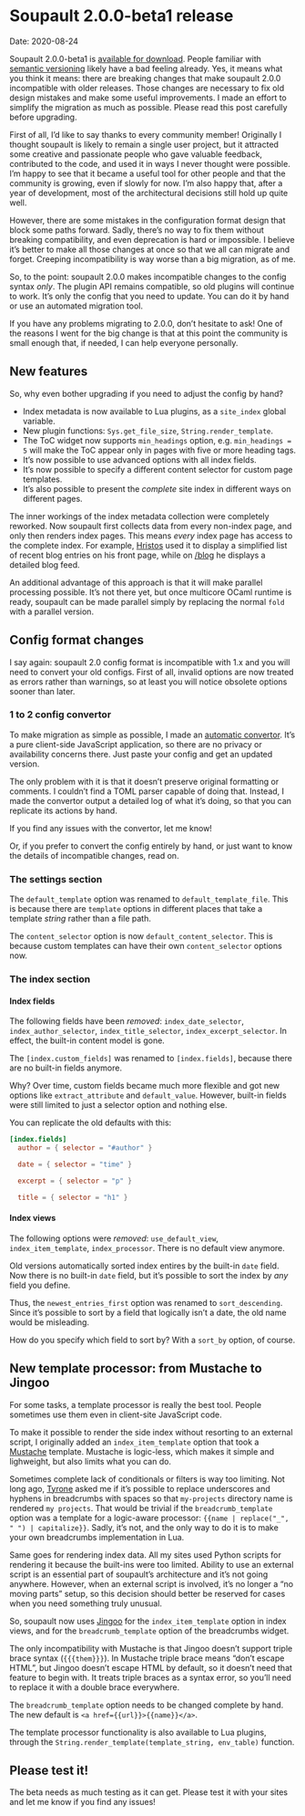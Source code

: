 <h1 id="post-title">Soupault 2.0.0-beta1 release</h1>

<p>Date: <time id="post-date">2020-08-24</time> </p>

<p id="post-excerpt">
Soupault 2.0.0-beta1 is <a href="https://files.baturin.org/software/soupault/2.0.0-beta1/">available for download</a>.
People familiar with <a href="https://semver.org">semantic versioning</a> likely have a bad feeling already.
Yes, it means what you think it means: there are breaking changes that make soupault 2.0.0 incompatible with older releases.
Those changes are necessary to fix old design mistakes and make some useful improvements. I made an effort to simplify the migration
as much as possible. Please read this post carefully before upgrading.
</p>

First of all, I’d like to say thanks to every community member! Originally I thought soupault is likely to remain a single user project,
but it attracted some creative and passionate people who gave valuable feedback, contributed to the code, and used it in ways I never thought
were possible. I’m happy to see that it became a useful tool for other people and that the community is growing, even if slowly for now.
I’m also happy that, after a year of development, most of the architectural decisions still hold up quite well. 

However, there are some mistakes in the configuration format design that block some paths forward. Sadly, there’s no way to fix them without
breaking compatibility, and even deprecation is hard or impossible. I believe it’s better to make all those changes at once so that we all can
migrate and forget. Creeping incompatibility is way worse than a big migration, as of me.

So, to the point: soupault 2.0.0 makes incompatible changes to the config syntax _only_. The plugin API remains compatible, so old plugins
will continue to work. It’s only the config that you need to update. You can do it by hand or use an automated migration tool.

If you have any problems migrating to 2.0.0, don’t hesitate to ask! One of the reasons I went for the big change is that at this point
the community is small enough that, if needed, I can help everyone personally.

## New features

So, why even bother upgrading if you need to adjust the config by hand?

* Index metadata is now available to Lua plugins, as a `site_index` global variable.
* New plugin functions: `Sys.get_file_size`, `String.render_template`.
* The ToC widget now supports `min_headings` option, e.g. `min_headings = 5` will make the ToC appear only in pages with five or more heading tags.
* It’s now possible to use advanced options with all index fields.
* It’s now possible to specify a different content selector for custom page templates.
* It’s also possible to present the _complete_ site index in different ways on different pages.

The inner workings of the index metadata collection were completely reworked. Now soupault first collects data from every non-index page,
and only then renders index pages. This means _every_ index page has access to the complete index. For example, [Hristos](https://staging.hristos.lol/)
used it to display a simplified list of recent blog entries on his front page, while on [/blog](https://staging.hristos.lol/blog/) he displays
a detailed blog feed.

An additional advantage of this approach is that it will make parallel processing possible. It’s not there yet, but once multicore OCaml runtime
is ready, soupault can be made parallel simply by replacing the normal `fold` with a parallel version.

## Config format changes

I say again: soupault 2.0 config format is incompatible with 1.x and you will need to convert your old configs. First of all, invalid options are now treated as errors
rather than warnings, so at least you will notice obsolete options sooner than later.

### 1 to 2 config convertor

To make migration as simple as possible, I made an [automatic convertor](/1-to-2). It’s a pure client-side JavaScript application, so there are
no privacy or availability concerns there. Just paste your config and get an updated version.

The only problem with it is that it doesn’t preserve original formatting or comments. I couldn’t find a TOML parser capable of doing that.
Instead, I made the convertor output a detailed log of what it’s doing, so that you can replicate its actions by hand.

If you find any issues with the convertor, let me know!

Or, if you prefer to convert the config entirely by hand, or just want to know the details of incompatible changes, read on.

### The settings section

The `default_template` option was renamed to `default_template_file`. This is because there are `template` options in different places
that take a template _string_ rather than a file path.

The `content_selector` option is now `default_content_selector`. This is because custom templates can have their own `content_selector`
options now.

### The index section

#### Index fields

The following fields have been *removed*: `index_date_selector`, `index_author_selector`, `index_title_selector`, `index_excerpt_selector`.
In effect, the built-in content model is gone.

The `[index.custom_fields]` was renamed to `[index.fields]`, because there are no built-in fields anymore.

Why? Over time, custom fields became much more flexible and got new options like `extract_attribute` and `default_value`.
However, built-in fields were still limited to just a selector option and nothing else. 

You can replicate the old defaults with this:

```toml
[index.fields]
  author = { selector = "#author" }

  date = { selector = "time" }

  excerpt = { selector = "p" }

  title = { selector = "h1" }
```

#### Index views

The following options were *removed*: `use_default_view`, `index_item_template`, `index_processor`. There is no default view anymore.

Old versions automatically sorted index entires by the built-in `date` field. Now there is no built-in `date` field, but it’s possible
to sort the index by _any_ field you define.

Thus, the `newest_entries_first` option was renamed to `sort_descending`. Since it’s possible to sort by a field that logically isn’t a date,
the old name would be misleading.

How do you specify which field to sort by? With a `sort_by` option, of course.

## New template processor: from Mustache to Jingoo

For some tasks, a template processor is really the best tool. People sometimes use them even in client-site JavaScript code.

To make it possible to render the side index without resorting to an external script, I originally added an `index_item_template`
option that took a [Mustache](https://mustache.github.io/) template. Mustache is logic-less, which makes it simple and lighweight,
but also limits what you can do.

Sometimes complete lack of conditionals or filters is way too limiting. Not long ago, [Tyrone](https://tyrone.zone/) asked me if it’s possible to replace
underscores and hyphens in breadcrumbs with spaces so that `my-projects` directory name is rendered `my projects`.
That would be trivial if the `breadcrumb_template` option was a template for a logic-aware processor: `{{name | replace("_", " ") | capitalize}}`.
Sadly, it’s not, and the only way to do it is to make your own breadcrumbs implementation in Lua.

Same goes for rendering index data. All my sites used Python scripts for rendering it because the built-ins were too limited. Ability to use an external
script is an essential part of soupault’s architecture and it’s not going anywhere. However, when an external script is involved, it’s no longer a
&ldquo;no moving parts&rdquo; setup, so this decision should better be reserved for cases when you need something truly unusual.

So, soupault now uses [Jingoo](https://github.com/tategakibunko/jingoo) for the `index_item_template` option in index views, and for
the `breadcrumb_template` option of the breadcrumbs widget.

The only incompatibility with Mustache is that Jingoo doesn’t support triple brace syntax (`{{{them}}}`). In Mustache triple brace means
“don’t escape HTML”, but Jingoo doesn’t escape HTML by default, so it doesn’t need that feature to begin with. It treats
triple braces as a syntax error, so you’ll need to replace it with a double brace everywhere.

The `breadcrumb_template` option needs to be changed complete by hand. The new default is `<a href={{url}}>{{name}}</a>`.

The template processor functionality is also available to Lua plugins, through the `String.render_template(template_string, env_table)` function.

## Please test it!

The beta needs as much testing as it can get. Please test it with your sites and let me know if you find any issues!
